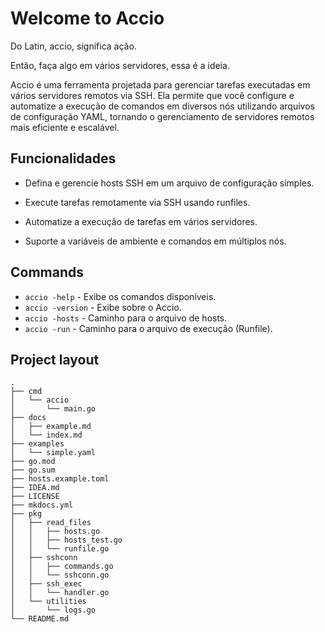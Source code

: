 # Welcome to Accio

Do Latin, accio, significa ação.

Então, faça algo em vários servidores, essa é a ideia.

Accio é uma ferramenta projetada para gerenciar tarefas executadas em vários servidores remotos via SSH. Ela permite que você configure e automatize a execução de comandos em diversos nós utilizando arquivos de configuração YAML, tornando o gerenciamento de servidores remotos mais eficiente e escalável.

## Funcionalidades

- Defina e gerencie hosts SSH em um arquivo de configuração simples.

- Execute tarefas remotamente via SSH usando runfiles.

- Automatize a execução de tarefas em vários servidores.

- Suporte a variáveis de ambiente e comandos em múltiplos nós.

## Commands

* `accio -help` - Exibe os comandos disponíveis.
* `accio -version` - Exibe sobre o Accio.
* `accio -hosts` - Caminho para o arquivo de hosts.
* `accio -run` - Caminho para o arquivo de execução (Runfile).

## Project layout

```plaintext
.
├── cmd
│   └── accio
│       └── main.go
├── docs
│   ├── example.md
│   └── index.md
├── examples
│   └── simple.yaml
├── go.mod
├── go.sum
├── hosts.example.toml
├── IDEA.md
├── LICENSE
├── mkdocs.yml
├── pkg
│   ├── read_files
│   │   ├── hosts.go
│   │   ├── hosts_test.go
│   │   └── runfile.go
│   ├── sshconn
│   │   ├── commands.go
│   │   └── sshconn.go
│   ├── ssh_exec
│   │   └── handler.go
│   └── utilities
│       └── logs.go
└── README.md

```
